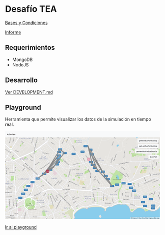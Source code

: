 # Desafío TEA

[Bases y Condiciones](docs/basesycondiciones-desafioeta3.pdf)

[Informe](docs/informe.pdf)

## Requerimientos

* MongoDB
* NodeJS

## Desarrollo 

[Ver DEVELOPMENT.md](DEVELOPMENT.md)

## Playground

Herramienta que permite visualizar los datos de la simulación en tiempo real.

![](docs/screenshot-playground.png)

[Ir al playground](https://koba-tea.herokuapp.com/playground)
